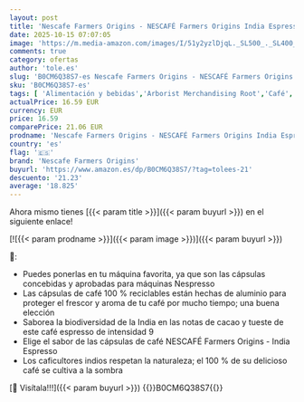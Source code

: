 ```yaml
---
layout: post
title: 'Nescafe Farmers Origins - NESCAFÉ Farmers Origins India Espresso Cápsulas de Café 6 x 10 Unidades - Aprobado para Máquinas Nespresso'
date: 2025-10-15 07:07:05
image: 'https://m.media-amazon.com/images/I/51y2yzlDjqL._SL500_._SL400_.jpg'
comments: true
category: ofertas
author: 'tole.es'
slug: 'B0CM6Q38S7-es Nescafe Farmers Origins - NESCAFÉ Farmers Origins India...'
sku: 'B0CM6Q38S7-es'
tags: [ 'Alimentación y bebidas','Arborist Merchandising Root','Café','Café para Nespresso','Café para máquinas Nespresso','Café, té y bebidas','Cápsulas de café','Novedades en Alimentación y bebidas','Self Service','Special Features Stores','dd53b5bc-bcd1-4c9b-ab43-793ed912ccdd_0','dd53b5bc-bcd1-4c9b-ab43-793ed912ccdd_2401','dd53b5bc-bcd1-4c9b-ab43-793ed912ccdd_6001','dd53b5bc-bcd1-4c9b-ab43-793ed912ccdd_8801','dd53b5bc-bcd1-4c9b-ab43-793ed912ccdd_901','nescafe farmers origins','nespresso','🇪🇸', ]
actualPrice: 16.59 EUR
currency: EUR
price: 16.59
comparePrice: 21.06 EUR
prodname: 'Nescafe Farmers Origins - NESCAFÉ Farmers Origins India Espresso Cápsulas de Café 6 x 10 Unidades - Aprobado para Máquinas Nespresso'
country: 'es'
flag: '🇪🇸'
brand: 'Nescafe Farmers Origins'
buyurl: 'https://www.amazon.es/dp/B0CM6Q38S7/?tag=tolees-21'
descuento: '21.23'
average: '18.825'
---
```


Ahora mismo tienes [{{< param title >}}]({{< param buyurl >}}) en el siguiente enlace!

[![{{< param prodname >}}]({{< param image >}})]({{< param buyurl >}})

🔎:

- Puedes ponerlas en tu máquina favorita, ya que son las cápsulas concebidas y aprobadas para máquinas Nespresso
- Las cápsulas de café 100 % reciclables están hechas de aluminio para proteger el frescor y aroma de tu café por mucho tiempo; una buena elección
- Saborea la biodiversidad de la India en las notas de cacao y tueste de este café espresso de intensidad 9
- Elige el sabor de las cápsulas de café NESCAFÉ Farmers Origins - India Espresso
- Los caficultores indios respetan la naturaleza; el 100 % de su delicioso café se cultiva a la sombra

[🛒 Visítala!!!]({{< param buyurl >}})
{{<world>}}B0CM6Q38S7{{</world>}}

